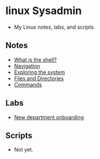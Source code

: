 # linux Sysadmin
- My Linux notes, labs, and scripts.

## Notes
- [What is the shell?](/notes/shell.md)
- [Navigation](/notes/navigation.md)
- [Exploring the system](/notes/system-exploring.md)
- [Files and Directories](/notes/files-and-dirs.md)
- [Commands](/notes/commands.md)

## Labs
- [New department onboarding](/labs/new-department-onboarding/README.md)

## Scripts
- Not yet.
